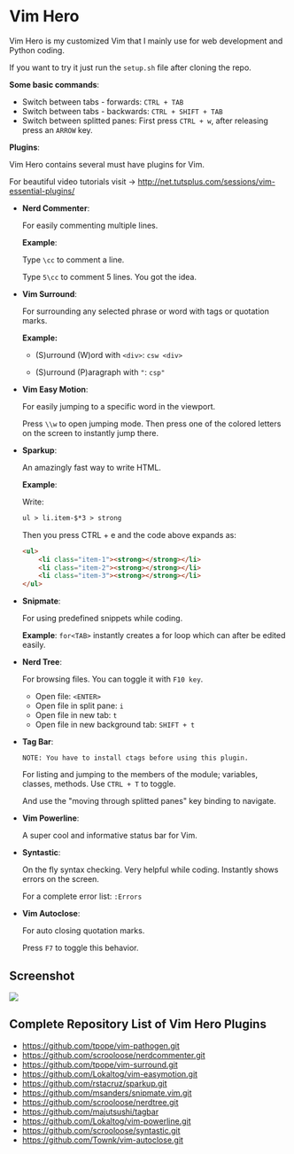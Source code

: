 Vim Hero
========

Vim Hero is my customized Vim that I mainly use for web development and Python coding.

If you want to try it just run the ```setup.sh``` file after cloning the repo.

**Some basic commands**:

* Switch between tabs - forwards: ```CTRL + TAB```
* Switch between tabs - backwards: ```CTRL + SHIFT + TAB```
* Switch between splitted panes: First press ```CTRL + w```, after releasing press an ```ARROW``` key.

**Plugins**:

Vim Hero contains several must have plugins for Vim.

For beautiful video tutorials visit -> http://net.tutsplus.com/sessions/vim-essential-plugins/

* **Nerd Commenter**:

    For easily commenting multiple lines.
    
    **Example**:
    
    Type ```\cc``` to comment a line.
    
    Type ```5\cc``` to comment 5 lines. You got the idea.

* **Vim Surround**:

    For surrounding any selected phrase or word with tags or quotation marks.
    
    **Example:**

    - (S)urround (W)ord with ```<div>```: ```csw <div>```

    - (S)urround (P)aragraph with ```"```: ```csp"```

* **Vim Easy Motion**:

    For easily jumping to a specific word in the viewport.
    
    Press ```\\w``` to open jumping mode. Then press one of the colored letters on the screen to instantly jump there.

* **Sparkup**:

    An amazingly fast way to write HTML.

    **Example**: 
    
    Write:
    
    ```html
    ul > li.item-$*3 > strong
    ```

    Then you press CTRL + e and the code above expands as:

    ```html
    <ul>
        <li class="item-1"><strong></strong></li>
        <li class="item-2"><strong></strong></li>
        <li class="item-3"><strong></strong></li>
    </ul>
    ```
    
* **Snipmate**:

    For using predefined snippets while coding.
    
    **Example**: ```for<TAB>``` instantly creates a for loop which can after be edited easily. 

* **Nerd Tree**:

    For browsing files. You can toggle it with ```F10 key```.
    
    - Open file: ```<ENTER>```
    - Open file in split pane: ```i```
    - Open file in new tab: ```t```
    - Open file in new background tab: ```SHIFT + t```

* **Tag Bar**:

    ```
    NOTE: You have to install ctags before using this plugin.
    ```
    
    For listing and jumping to the members of the module; variables, classes, methods.
    Use ```CTRL + T``` to toggle.
    
    And use the "moving through splitted panes" key binding to navigate.

* **Vim Powerline**:

    A super cool and informative status bar for Vim.

* **Syntastic**:

    On the fly syntax checking. Very helpful while coding. Instantly shows errors on the screen.
    
    For a complete error list: ```:Errors```

* **Vim Autoclose**:
    
    For auto closing quotation marks.

    Press ```F7``` to toggle this behavior.

Screenshot
----------

<img src="https://github.com/rcakirerk/personalization/raw/master/vim_hero/vim_hero_screenshot.png">

Complete Repository List of Vim Hero Plugins
--------------------------------------------

* https://github.com/tpope/vim-pathogen.git
* https://github.com/scrooloose/nerdcommenter.git
* https://github.com/tpope/vim-surround.git
* https://github.com/Lokaltog/vim-easymotion.git
* https://github.com/rstacruz/sparkup.git
* https://github.com/msanders/snipmate.vim.git
* https://github.com/scrooloose/nerdtree.git
* https://github.com/majutsushi/tagbar
* https://github.com/Lokaltog/vim-powerline.git
* https://github.com/scrooloose/syntastic.git
* https://github.com/Townk/vim-autoclose.git
